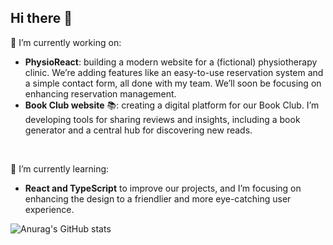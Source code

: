 ## Hi there 👋

🔭 I’m currently working on:
- **PhysioReact**: building a modern website for a (fictional) physiotherapy clinic. We’re adding features like an easy-to-use reservation system and a simple contact form, all done with my team. We’ll soon be focusing on enhancing reservation management.
- **Book Club website** 📚: creating a digital platform for our Book Club. I’m developing tools for sharing reviews and insights, including a book generator and a central hub for discovering new reads.
<br>  
  

🌱 I’m currently learning:
- **React and TypeScript** to improve our projects, and I’m focusing on enhancing the design to a friendlier and more eye-catching user experience.


![Anurag's GitHub stats](https://github-readme-stats.vercel.app/api?username=eliskavo&show_icons=true&theme=vue&text_color=8C8C8CF&title_color=FFC300&icon_color=FFC300&hide_border=true&cache_seconds=28000)


<!--
**eliskavo/eliskavo** is a ✨ _special_ ✨ repository because its `README.md` (this file) appears on your GitHub profile.

Here are some ideas to get you started:

- 🔭 I’m currently working on ...
- 🌱 I’m currently learning ...
- 👯 I’m looking to collaborate on ...
- 🤔 I’m looking for help with ...
- 💬 Ask me about ...
- 📫 How to reach me: ...
- 😄 Pronouns: ...
- ⚡ Fun fact: ...
-->

